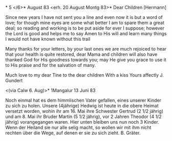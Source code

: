  <Calw Sonntg>* 5 </6>* August 83
 <erh. 20 August Montg 83>*
Dear Children [Hermann]

Since new years I have not sent you a line and even now it is but a word of love; for though mine eyes are some what better I am to spare them a great deal; so reading and working is to be put aside for ever I suppose; however the Lord is good and helps me to say Amen to His will and learn many things I would not have known without this trail

Many thanks for your letters, by your last ones we are much rejoiced to hear that your health is quite restored, dear Mama and children will also have thanked God for His goodness towards you; may He give you grace to use it to His praise and for the salvation of many.

Much love to my dear Tine to the dear children
 With a kiss Yours affectly
 J. Gundert



 <(via Calw 6. Aug)>* 1Mangalur 13 Juni 83

Noch einmal hat es dem himmlischen Vater gefallen, eines unserer Kinder zu sich zu holen. Unsere (4jährige) Hedwig ist heute in die obere Heimat versetzt worden, wohin ihr am 16. Mai ihre Schwester Gertrud (2 1/2 jährig) und am 8. Mai ihr Bruder Martin (5 1/2 jährig), vor 2 Jahren Theodor (4 1/2 jährig) vorangegangen waren. Hier unten bleiben uns nun noch 3 Kinder. Wenn der Heiland sie nur alle selig macht, so wollen wir mit ihm nicht rechten über die Wege, auf denen er sie zu sich zieht.
 B. Gräter.
